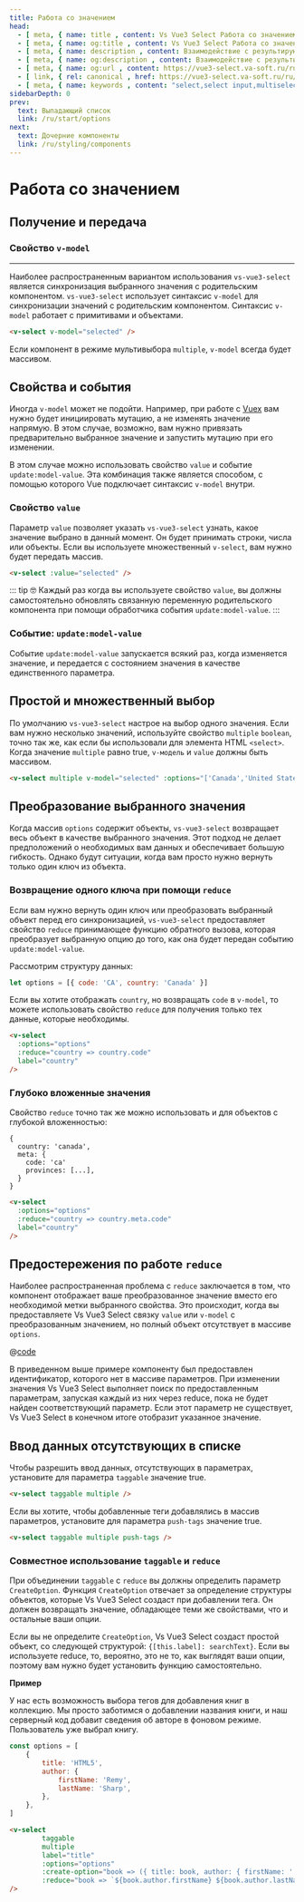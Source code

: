 ```yaml
---
title: Работа со значением
head:
  - [ meta, { name: title , content: Vs Vue3 Select Работа со значением} ]
  - [ meta, { name: og:title , content: Vs Vue3 Select Работа со значением} ]
  - [ meta, { name: description , content: Взаимодействие с результирующим значением поля ввода Vs Vue3 Select} ]
  - [ meta, { name: og:description , content: Взаимодействие с результирующим значением поля ввода Vs Vue3 Select} ]
  - [ meta, { name: og:url , content: https://vue3-select.va-soft.ru/ru/start/values/ } ]
  - [ link, { rel: canonical , href: https://vue3-select.va-soft.ru/ru/start/values/ } ]
  - [ meta, { name: keywords , content: "select,select input,multiselect,vue,vue3,vue3 component,vue3 select,dropdown"} ]
sidebarDepth: 0
prev:
  text: Выпадающий список
  link: /ru/start/options
next:
  text: Дочерние компоненты
  link: /ru/styling/components
---
```


# Работа со значением

## Получение и передача 

### Свойство `v-model`
___

Наиболее распространенным вариантом использования `vs-vue3-select` является синхронизация выбранного значения с 
родительским компонентом. `vs-vue3-select` использует синтаксис `v-model` для синхронизации значений с родительским
компонентом. Синтаксис `v-model` работает с примитивами и объектами.

```html
<v-select v-model="selected" />
```

Если компонент в режиме мультивыбора `multiple`,  `v-model` всегда будет массивом.

## Свойства и события

Иногда `v-model` может не подойти. Например, при работе с [Vuex](https://vuex.vuejs.org) вам нужно будет инициировать 
мутацию, а не изменять значение напрямую. В этом случае, возможно, вам нужно привязать предварительно выбранное значение
и запустить мутацию при его изменении.

В этом случае можно использовать свойство `value` и событие `update:model-value`. Эта комбинация также является 
способом, с помощью которого Vue подключает синтаксис `v-model` внутри.

### Свойство `value`

Параметр `value` позволяет указать `vs-vue3-select` узнать, какое значение выбрано в данный момент. Он будет принимать 
строки, числа или объекты. Если вы используете множественный `v-select`, вам нужно будет передать массив.

```html
<v-select :value="selected" />
```

::: tip 🤓 
Каждый раз когда вы используете свойство `value`, вы должны самостоятельно обновлять связанную переменную родительского 
компонента при помощи обработчика события `update:model-value`.
:::

### Событие: `update:model-value`

Событие `update:model-value` запускается всякий раз, когда изменяется значение, и передается с состоянием значения в
качестве единственного параметра.

## Простой и множественный выбор

По умолчанию `vs-vue3-select` настрое на выбор одного значения. Если вам нужно несколько значений, используйте свойство 
`multiple` `boolean`, точно так же, как если бы использовали для элемента HTML `<select>`. Когда значение `multiple`
равно true, `v-модель` и `value` должны быть массивом.

```html
<v-select multiple v-model="selected" :options="['Canada','United States']" />
```

<v-select multiple :options="['Canada','United States']" />

## Преобразование выбранного значения

Когда массив `options` содержит объекты, `vs-vue3-select` возвращает весь объект в качестве выбранного значения.
Этот подход не делает предположений о необходимых вам данных и обеспечивает большую гибкость. Однако будут ситуации, 
когда вам просто нужно вернуть только один ключ из объекта.

### Возвращение одного ключа при помощи `reduce`

Если вам нужно вернуть один ключ или преобразовать выбранный объект перед его синхронизацией, `vs-vue3-select` 
предоставляет свойство `reduce` принимающее функцию обратного вызова, которая преобразует выбранную опцию до того,
как она будет передан событию `update:model-value`. 

Рассмотрим структуру данных:

```js
let options = [{ code: 'CA', country: 'Canada' }]
```

Если вы хотите отображать `country`, но возвращать `code` в `v-model`, то можете  использовать свойство `reduce` для
получения только тех данные, которые необходимы.

```html
<v-select
  :options="options"
  :reduce="country => country.code"
  label="country"
/>
```

### Глубоко вложенные значения

Свойство `reduce` точно так же можно использовать и для объектов с глубокой вложенностью:

```
{
  country: 'canada',
  meta: {
    code: 'ca'
    provinces: [...],
  }
}
```

```html
<v-select
  :options="options"
  :reduce="country => country.meta.code"
  label="country"
/>
```

 <reducer-nested-value />

## Предостережения по работе `reduce`

Наиболее распространенная проблема с `reduce` заключается в том, что компонент отображает ваше преобразованное значение 
вместо его необходимой метки выбранного свойства. Это происходит, когда вы предоставляете Vs Vue3 Select связку `value`
или `v-model` с преобразованным значением, но полный объект отсутствует в массиве `options`.

<ReducedWithNoMatchingOption />

@[code](../../../.vuepress/components/ReducedWithNoMatchingOption.vue)

В приведенном выше примере компоненту был предоставлен идентификатор, которого нет в массиве параметров. При изменении
значения Vs Vue3 Select выполняет поиск по предоставленным параметрам, запуская каждый из них через reduce, пока не 
будет найден соответствующий параметр. Если этот параметр не существует, Vs Vue3 Select в конечном итоге отобразит
указанное значение.

## Ввод данных отсутствующих в списке

Чтобы разрешить ввод данных, отсутствующих в параметрах, установите для параметра `taggable` значение true.

```html
<v-select taggable multiple />
```

<v-select taggable multiple />

Если вы хотите, чтобы добавленные теги добавлялись в массив параметров, установите для параметра `push-tags` значение
true.

```html
<v-select taggable multiple push-tags />
```

<v-select taggable multiple push-tags />

### Совместное использование `taggable` и `reduce`

При объединении `taggable` с `reduce` вы должны определить параметр `CreateOption`. Функция `CreateOption` отвечает за
определение структуры объектов, которые Vs Vue3 Select создаст при добавлении тега. Он должен возвращать значение, 
обладающее теми же свойствами, что и остальные ваши опции.

Если вы не определите `CreateOption`, Vs Vue3 Select создаст простой объект, со следующей структурой:
`{[this.label]: searchText}`. Если вы используете reduce, то, вероятно, это не то, как выглядят ваши опции, поэтому вам
нужно будет установить функцию самостоятельно.

**Пример**

У нас есть возможность выбора тегов для добавления книг в коллекцию. Мы просто заботимся о добавлении названия книги,
и наш серверный код добавит сведения об авторе в фоновом режиме. Пользователь уже выбрал книгу.

```js
const options = [
    {
        title: 'HTML5',
        author: {
            firstName: 'Remy',
            lastName: 'Sharp',
        },
    },
]
```

```html
<v-select
        taggable
        multiple
        label="title"
        :options="options"
        :create-option="book => ({ title: book, author: { firstName: '', lastName: '' } })"
        :reduce="book => `${book.author.firstName} ${book.author.lastName}`"
/>
```
